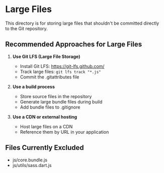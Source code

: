 # Large Files

This directory is for storing large files that shouldn't be committed directly to the Git repository.

## Recommended Approaches for Large Files

1. **Use Git LFS (Large File Storage)**
   - Install Git LFS: https://git-lfs.github.com/
   - Track large files: `git lfs track "*.js"`
   - Commit the .gitattributes file

2. **Use a build process**
   - Store source files in the repository
   - Generate large bundle files during build
   - Add bundle files to .gitignore

3. **Use a CDN or external hosting**
   - Host large files on a CDN
   - Reference them by URL in your application

## Files Currently Excluded

- js/core.bundle.js
- js/utils/sass.dart.js
